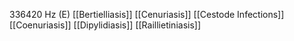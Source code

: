 336420 Hz (E)
[[Bertielliasis]]
[[Cenuriasis]]
[[Cestode Infections]]
[[Coenuriasis]]
[[Dipylidiasis]]
[[Raillietiniasis]]